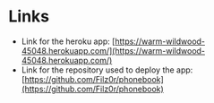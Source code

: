 # Links

- Link for the heroku app: [https://warm-wildwood-45048.herokuapp.com/](https://warm-wildwood-45048.herokuapp.com/)
- Link for the repository used to deploy the app: [https://github.com/Filz0r/phonebook](https://github.com/Filz0r/phonebook)

